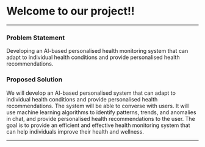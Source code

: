 <h1>Welcome to our project!!</h1>
<hr>
<h3>Problem Statement</h3>
<p>Developing an AI-based personalised health monitoring system that can adapt to individual health conditions and provide personalised health recommendations.</p?
<hr>
<h3>Proposed Solution</h3>
<p>We will develop an AI-based personalised system that can adapt to individual health conditions and provide personalised health recommendations. The system will be able to converse with users. It will use machine learning algorithms to identify patterns, trends, and anomalies in chat, and provide personalised health recommendations to the user. The goal is to provide an efficient and effective health monitoring system that can help individuals improve their health and wellness.</p>
<hr>
<!-- ![bro](https://ibb.co/G7SXCFG)
![bro](https://ibb.co/4t5LQ2X) -->

<!-- <foreignObject width="100%" height="100%">
        <div xmlns="http://www.w3.org/1999/xhtml">
            <style>
            hr{
                border: none;
                border-top: dotted;
                border-color: #384b4b;
                border-width: 5px;
                width: 5%;
                margin: 70px auto 70px auto; 
            }
            </style>
        </div>
    </foreignObject> -->
